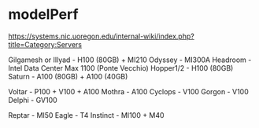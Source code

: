 # modelPerf

https://systems.nic.uoregon.edu/internal-wiki/index.php?title=Category:Servers

Gilgamesh or Illyad - H100 (80GB) + MI210
Odyssey - MI300A
Headroom - Intel Data Center Max 1100 (Ponte Vecchio)
Hopper1/2 - H100 (80GB)
Saturn - A100 (80GB) + A100 (40GB)

Voltar - P100 + V100 + A100
Mothra - A100 
Cyclops - V100
Gorgon - V100
Delphi - GV100

Reptar - MI50
Eagle - T4
Instinct - MI100 + M40 
